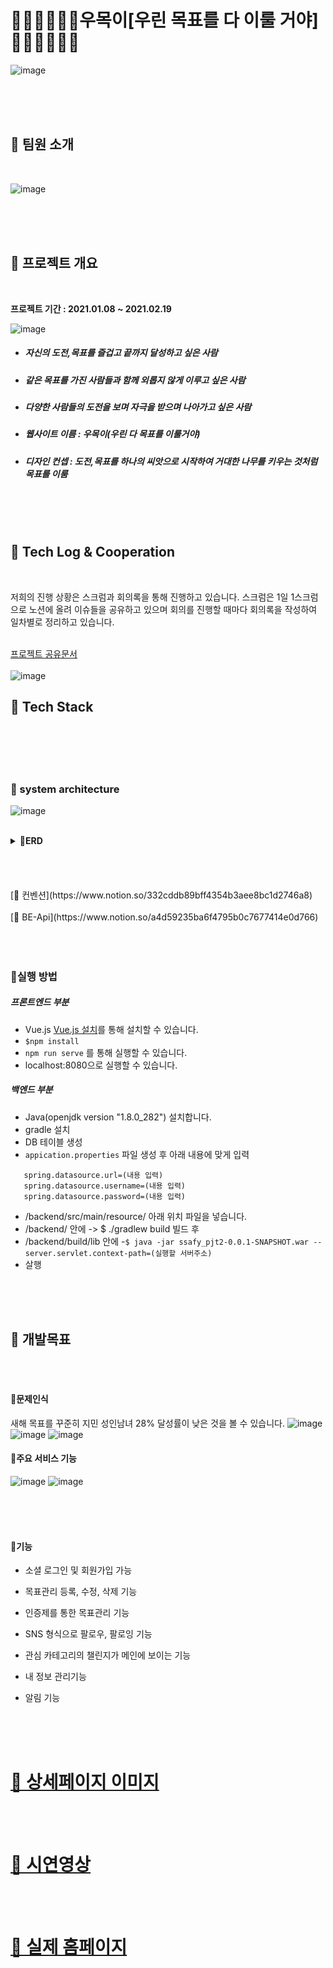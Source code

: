 # 🌳🌳🌳🌳🌳🌳우목이[우린 목표를 다 이룰 거야]🌳🌳🌳🌳🌳🌳

![image](https://user-images.githubusercontent.com/62883948/116650146-980e8900-a9bb-11eb-997d-f29974bbef9d.png)
 
<br><br><br>
## 🌳 팀원 소개
<br>

![image](https://user-images.githubusercontent.com/62883948/116650750-cd67a680-a9bc-11eb-9b5a-5eb166810d0c.png)
  
<br><br><br>
## 🌳  프로젝트 개요
<br>

<b>프로젝트 기간 : 2021.01.08 ~ 2021.02.19</b>

![image](https://user-images.githubusercontent.com/62883948/116650226-c68c6400-a9bb-11eb-8204-3349e26f682e.png)

- ##### 자신의 도전,목표를 즐겁고 끝까지 달성하고 싶은 사람
- ##### 같은 목표를  가진 사람들과 함께 외롭지 않게 이루고 싶은 사람
- ##### 다양한 사람들의 도전을 보며 자극을 받으며 나아가고 싶은 사람
- ##### 웹사이트 이름 : 우목이(우린 다 목표를 이룰거야)
- ##### 디자인 컨셉 : 도전,목표를 하나의 씨앗으로  시작하여 거대한 나무를 키우는 것처럼 목표를 이룸 </b>


<br><br><br>
## 🌳  Tech Log  &  Cooperation
<br>

 저희의 진행 상황은 스크럼과 회의록을 통해 진행하고 있습니다. 
 스크럼은  1일 1스크럼으로  노션에 올려 이슈들을 공유하고 있으며 
 회의를 진행할 때마다 회의록을 작성하여 일차별로 정리하고 있습니다.

<br>[프로젝트 공유문서](https://www.notion.so/A303-1d48727b951b41a18886118e55d04fb8)
<br><br>
![image](https://user-images.githubusercontent.com/62883948/116650234-cab88180-a9bb-11eb-802b-cfe5098c4ecc.png)



## 🌳 Tech Stack
<br><br></br></br>

### 🌱 system architecture

![image](https://user-images.githubusercontent.com/62883948/116650239-cdb37200-a9bb-11eb-9139-a66b5fe694b8.png)
<br><br>
<details>
### <summary><b>🌱ERD</b></summary>

![image](https://user-images.githubusercontent.com/62883948/116650252-d1df8f80-a9bb-11eb-8749-f7e335a19012.png)
</details>
<br><br> </br></br>
 [🌱 컨벤션](https://www.notion.so/332cddb89bff4354b3aee8bc1d2746a8)
<br><br>
 [🌱 BE-Api](https://www.notion.so/a4d59235ba6f4795b0c7677414e0d766)
<br><br></br></br>

### 🌱실행 방법 


##### 프론트엔드 부분

- Vue.js [Vue.js 설치](https://kr.vuejs.org/v2/guide/index.html)를 통해 설치할 수 있습니다. 
-  ``` $npm install ```
- ```npm run serve``` 를 통해 실행할 수 있습니다. 
- localhost:8080으로 실행할 수 있습니다.

##### 백엔드 부분 

- Java(openjdk version "1.8.0_282") 설치합니다.
- gradle 설치
- DB 테이블 생성
- ```appication.properties``` 파일 생성  후
아래 내용에 맞게 입력
```spring.datasource.driverClassName=com.mysql.cj.jdbc.Driver
   spring.datasource.url=(내용 입력)
   spring.datasource.username=(내용 입력)
   spring.datasource.password=(내용 입력)
```
- /backend/src/main/resource/ 아래 위치 파일을 넣습니다. 
- /backend/ 안에   ->   $ ./gradlew build 빌드 후
- /backend/build/lib 안에 
-```$ java -jar ssafy_pjt2-0.0.1-SNAPSHOT.war --server.servlet.context-path=(실행할 서버주소)```
- 살행

<br><br><br>



## 🌳 개발목표
<br><br>

#### 🌱문제인식  

새해 목표를 꾸준히 지민 성인남녀 28% 달성률이 낮은 것을 볼 수 있습니다. 
![image](https://user-images.githubusercontent.com/62883948/116650539-4c101400-a9bc-11eb-8818-492b89f658d7.png)
![image](https://user-images.githubusercontent.com/62883948/116650256-d3a95300-a9bb-11eb-9705-f0114bb7505d.png)
![image](https://user-images.githubusercontent.com/62883948/116650400-f9365c80-a9bb-11eb-8de4-a32adb343264.png)


#### 🌱주요 서비스 기능
![image](https://user-images.githubusercontent.com/62883948/116650404-fc314d00-a9bb-11eb-8d04-f344f0ca568f.png)
![image](https://user-images.githubusercontent.com/62883948/116650411-fdfb1080-a9bb-11eb-8aa6-e03dd03e279a.png)

<br><br><br>
#### 🌱기능

- 소셜 로그인 및 회원가입 가능

- 목표관리 등록, 수정, 삭제 기능

- 인증제를 통한 목표관리 기능

- SNS 형식으로 팔로우, 팔로잉 기능

- 관심 카테고리의 챌린지가 메인에 보이는 기능

- 내 정보 관리기능

- 알림 기능 

<br><br><br>
# [ 🌳 상세페이지 이미지 ](https://www.notion.so/7156847a4022484da2f3002e27f20941)
<br><br>
# [ 🌳 시연영상 ](https://www.notion.so/No-04c62b36acc64a9c9cbcb02ec6668851)
<br><br>
# [ 🌳 실제 홈페이지 ](http://i4a303.p.ssafy.io/)


